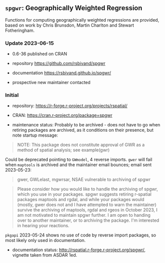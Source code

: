 ## `spgwr`: Geographically Weighted Regression

Functions for computing geographically weighted regressions are provided, based on work by Chris Brunsdon, Martin Charlton and Stewart Fotheringham.

### Update 2023-06-15

- 0.6-36 published on CRAN

- repository https://github.com/rsbivand/spgwr

- documentation https://rsbivand.github.io/spgwr/

- prospective new maintainer contacted

### Initial

- repository: https://r-forge.r-project.org/projects/rspatial/

- CRAN: https://cran.r-project.org/package=spgwr

- maintenance status: Probably to be archived - does not have to go when retiring packages are archived, as it conditions on their presence, but note startup message:
> NOTE: This package does not constitute approval of GWR as a method of spatial analysis; see example(gwr)

Could be deprecated pointing to `GWmodel`, 4 reverse imports. `gwer` will fail when `maptools` is archived and the maintainer email bounces; email sent 2023-05-23:
> gwer, GWLelast, mgwrsar, NSAE vulnerable to archiving of spgwr

> Please consider how you would like to handle the archiving of spgwr, which you use in your packages. spgwr suggests retiring r-spatial packages maptools and rgdal, and while your packages would (mostly, gwer does not and I have attempted to warn the maintainer) survive the archiving of maptools, rgdal and rgeos in October 2023, I am not motivated to maintain spgwr further. I am open to handing over to another maintainer, or to archiving the package. I'm interested in hearing your reactions.

`pkgapi` 2023-05-24 shows no use of code by reverse import packages, so most likely only used in documentation.

- documentation status: http://rspatial.r-forge.r-project.org/spgwr/, vignette taken from ASDAR 1ed.
